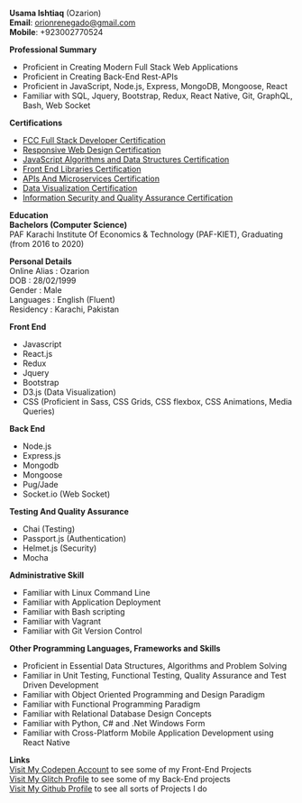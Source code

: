 **Usama Ishtiaq** (Ozarion)     
**Email**: orionrenegado@gmail.com      
**Mobile**: +923002770524   
   
__Professional Summary__    
* Proficient in Creating Modern Full Stack Web Applications
* Proficient in Creating Back-End Rest-APIs
* Proficient in JavaScript, Node.js, Express, MongoDB, Mongoose, React
* Familiar with SQL, Jquery, Bootstrap, Redux, React Native, Git, GraphQL, Bash, Web Socket
      
__Certifications__       
* [FCC Full Stack Developer Certification](https://www.freecodecamp.org/certification/ozarion/full-stack)       
* [Responsive Web Design Certification](https://www.freecodecamp.org/certification/ozarion/responsive-web-design)      
* [JavaScript Algorithms and Data Structures Certification](https://www.freecodecamp.org/certification/ozarion/javascript-algorithms-and-data-structures)        
* [Front End Libraries Certification](https://www.freecodecamp.org/certification/ozarion/front-end-libraries)       
* [APIs And Microservices Certification](https://www.freecodecamp.org/certification/ozarion/apis-and-microservices)      
* [Data Visualization Certification](https://www.freecodecamp.org/certification/ozarion/data-visualization)      
* [Information Security and Quality Assurance Certification](https://www.freecodecamp.org/certification/ozarion/information-security-and-quality-assurance)       
         
__Education__         
**Bachelors (Computer Science)**        
PAF Karachi Institute Of Economics & Technology (PAF-KIET),
Graduating (from 2016 to 2020)
                       
__Personal Details__              
 Online Alias    : Ozarion        
 DOB             : 28/02/1999          
 Gender          : Male                
 Languages       : English (Fluent)      
 Residency       : Karachi, Pakistan        
         
__Front End__       
* Javascript       
* React.js         
* Redux          
* Jquery              
* Bootstrap            
* D3.js (Data Visualization)         
* CSS (Proficient in Sass, CSS Grids, CSS flexbox, CSS Animations, Media Queries)         
          
__Back End__      
* Node.js             
* Express.js         
* Mongodb       
* Mongoose        
* Pug/Jade       
* Socket.io (Web Socket)       
        
__Testing And Quality Assurance__        
* Chai (Testing)        
* Passport.js (Authentication)        
* Helmet.js (Security)       
* Mocha      
     
__Administrative Skill__         
* Familiar with Linux Command Line           
* Familiar with Application Deployment        
* Familiar with Bash scripting        
* Familiar with Vagrant        
* Familiar with Git Version Control        

__Other Programming Languages, Frameworks and Skills__        
* Proficient in Essential Data Structures, Algorithms and Problem Solving         
* Familiar in Unit Testing, Functional Testing, Quality Assurance and Test Driven Development       
* Familiar with Object Oriented Programming and Design Paradigm         
* Familiar with Functional Programming Paradigm        
* Familiar with Relational Database Design Concepts       
* Familiar with Python, C# and .Net Windows Form        
* Familiar with Cross-Platform Mobile Application Development using React Native        
               
__Links__        
 [Visit My Codepen Account](https://codepen.io/ozarion/) to see some of my Front-End Projects      
 [Visit My Glitch Profile](https://glitch.com/@Ozarion) to see some of my Back-End projects       
 [Visit My Github Profile](https://github.com/Ozarion) to see all sorts of Projects I do

